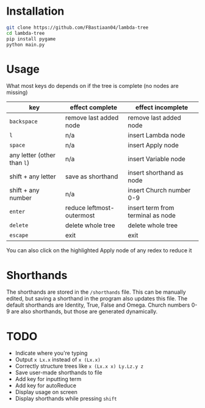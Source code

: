 # Installation
```bash
git clone https://github.com/FBastiaan04/lambda-tree
cd lambda-tree
pip install pygame
python main.py
```

# Usage
What most keys do depends on if the tree is complete (no nodes are missing)

|key|effect complete|effect incomplete|
|---|---|---|
|`backspace`|remove last added node|remove last added node|
|`l`|n/a|insert Lambda node|
|`space`|n/a|insert Apply node|
|any letter (other than `l`)|n/a|insert Variable node|
|shift + any letter|save as shorthand|insert shorthand as node|
|shift + any number|n/a|insert Church number 0-9|
|`enter`|reduce leftmost-outermost|insert term from terminal as node|
|`delete`|delete whole tree|delete whole tree|
|`escape`|exit|exit|

You can also click on the highlighted Apply node of any redex to reduce it

# Shorthands
The shorthands are stored in the `/shorthands` file. This can be manually edited, but saving a shorthand in the program also updates this file. The default shorthands are Identity, True, False and Omega.
Church numbers 0-9 are also shorthands, but those are generated dynamically.

# TODO
- Indicate where you're typing
- Output `x Lx.x` instead of `x (Lx.x)`
- Correctly structure trees like `x (Lx.x x) Ly.Lz.y z`
- Save user-made shorthands to file
- Add key for inputting term
- Add key for autoReduce
- Display usage on screen
- Display shorthands while pressing `shift`